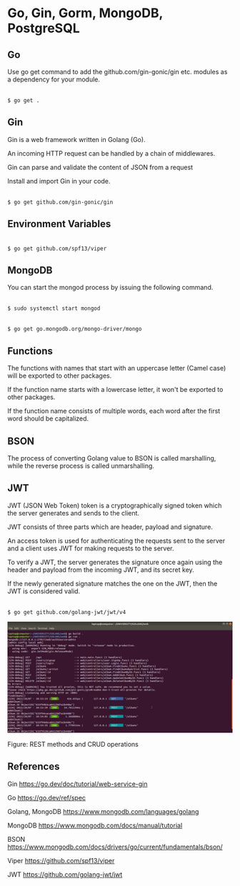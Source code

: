 # Go, Gin, Gorm, MongoDB, PostgreSQL

## Go

Use go get command to add the github.com/gin-gonic/gin etc. modules as a dependency for your module.

```

$ go get .

```

## Gin

Gin is a web framework written in Golang (Go).

An incoming HTTP request can be handled by a chain of middlewares.

Gin can parse and validate the content of JSON from a request

Install and import Gin in your code.

```

$ go get github.com/gin-gonic/gin

```

## Environment Variables

```

$ go get github.com/spf13/viper

```

## MongoDB

You can start the mongod process by issuing the following command.

```

$ sudo systemctl start mongod

```


```

$ go get go.mongodb.org/mongo-driver/mongo

```
## Functions

The functions with names that start with an uppercase letter (Camel case) will be exported to other packages. 

If the function name starts with a lowercase letter, it won't be exported to other packages.

If the function name consists of multiple words, each word after the first word should be capitalized.

## BSON

The process of converting Golang value to BSON is called marshalling, while the reverse process is called unmarshalling.

## JWT

JWT (JSON Web Token) token is a cryptographically signed token which the server generates and sends to the client. 

JWT consists of three parts which are header, payload and signature.

An access token is used for authenticating the requests sent to the server and a client uses JWT for making requests to the server.

To verify a JWT, the server generates the signature once again using the header and payload from the incoming JWT, and its secret key.

If the newly generated signature matches the one on the JWT, then the JWT is considered valid.

```

$ go get github.com/golang-jwt/jwt/v4

```

![alt text](https://github.com/jylhakos/InternetOfThings/blob/main/Frameworks/Backend/Gin/albums.png?raw=true)

Figure: REST methods and CRUD operations

## References

Gin https://go.dev/doc/tutorial/web-service-gin

Go https://go.dev/ref/spec

Golang, MongoDB https://www.mongodb.com/languages/golang

MongoDB https://www.mongodb.com/docs/manual/tutorial

BSON https://www.mongodb.com/docs/drivers/go/current/fundamentals/bson/

Viper https://github.com/spf13/viper

JWT https://github.com/golang-jwt/jwt

